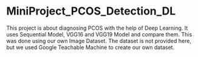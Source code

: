 # MiniProject_PCOS_Detection_DL
This project is about diagnosing PCOS with the help of Deep Learning.
It uses Sequential Model, VGG16 and VGG19 Model and compare them.
This was done using our own Image Dataset.
The dataset is not provided here, but we used Google Teachable Machine to create our own dataset.
